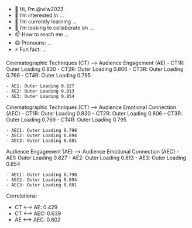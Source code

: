 - 👋 Hi, I’m @wlw2023
- 👀 I’m interested in ...
- 🌱 I’m currently learning ...
- 💞️ I’m looking to collaborate on ...
- 📫 How to reach me ...
- 😄 Pronouns: ...
- ⚡ Fun fact: ...

<!---
wlw2023/wlw2023 is a ✨ special ✨ repository because its `README.md` (this file) appears on your GitHub profile.
You can click the Preview link to take a look at your changes.
--->
Cinematographic Techniques (CT) --> Audience Engagement (AE)
    - CT1R: Outer Loading 0.830
    - CT2R: Outer Loading 0.806
    - CT3R: Outer Loading 0.769
    - CT4R: Outer Loading 0.795

    - AE1: Outer Loading 0.827
    - AE2: Outer Loading 0.813
    - AE3: Outer Loading 0.854

Cinematographic Techniques (CT) --> Audience Emotional Connection (AEC)
    - CT1R: Outer Loading 0.830
    - CT2R: Outer Loading 0.806
    - CT3R: Outer Loading 0.769
    - CT4R: Outer Loading 0.795

    - AEC1: Outer Loading 0.798
    - AEC2: Outer Loading 0.894
    - AEC3: Outer Loading 0.881

Audience Engagement (AE) --> Audience Emotional Connection (AEC)
    - AE1: Outer Loading 0.827
    - AE2: Outer Loading 0.813
    - AE3: Outer Loading 0.854

    - AEC1: Outer Loading 0.798
    - AEC2: Outer Loading 0.894
    - AEC3: Outer Loading 0.881

Correlations:
- CT <--> AE: 0.429
- CT <--> AEC: 0.639
- AE <--> AEC: 0.602
